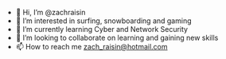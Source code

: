 - 👋 Hi, I’m @zachraisin
- 👀 I’m interested in surfing, snowboarding and gaming
- 🌱 I’m currently learning Cyber and Network Security
- 💞️ I’m looking to collaborate on learning and gaining new skills
- 📫 How to reach me zach_raisin@hotmail.com

<!---
zachraisin/zachraisin is a ✨ special ✨ repository because its `README.md` (this file) appears on your GitHub profile.
You can click the Preview link to take a look at your changes.
--->
